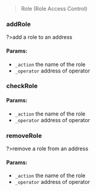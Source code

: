 >Role (Role Access Control)  
### addRole  
?>add a role to an address  
#### Params:  

- `_action` the name of the role  
- `_operator` address of operator  

### checkRole  
#### Params:  

- `_action` the name of the role  
- `_operator` address of operator  

### removeRole  
?>remove a role from an address  
#### Params:  

- `_action` the name of the role  
- `_operator` address of operator  

